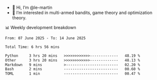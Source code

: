 - 👋 Hi, I’m @le-martin
- 👀 I’m interested in multi-armed bandits, game theory and optimization theory.
<!---- 💞️ I’m looking to collaborate on ...
- 📫 How to reach me ...-->

<!---
Tutorial for using WakaTime stats in GitHub profile: https://github.com/athul/waka-readme
-->

📊 Weekly development breakdown
<!--START_SECTION:waka-->

```txt
From: 07 June 2025 - To: 14 June 2025

Total Time: 6 hrs 56 mins

Python     3 hrs 20 mins   >>>>>>>>>>>>-------------   48.19 %
Other      3 hrs 20 mins   >>>>>>>>>>>>-------------   48.13 %
Markdown   9 mins          >------------------------   02.20 %
Bash       2 mins          -------------------------   00.60 %
TOML       1 min           -------------------------   00.47 %
```

<!--END_SECTION:waka-->

<!---
le-martin/le-martin is a ✨ special ✨ repository because its `README.md` (this file) appears on your GitHub profile.
You can click the Preview link to take a look at your changes.
--->
